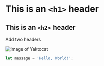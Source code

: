 # This is an `<h1>` header #
## This is an `<h2>` header ##

Add two headers

![Image of Yaktocat](https://octodex.github.com/images/yaktocat.png)


``` javascript
let message = 'Hello, World!';
```
